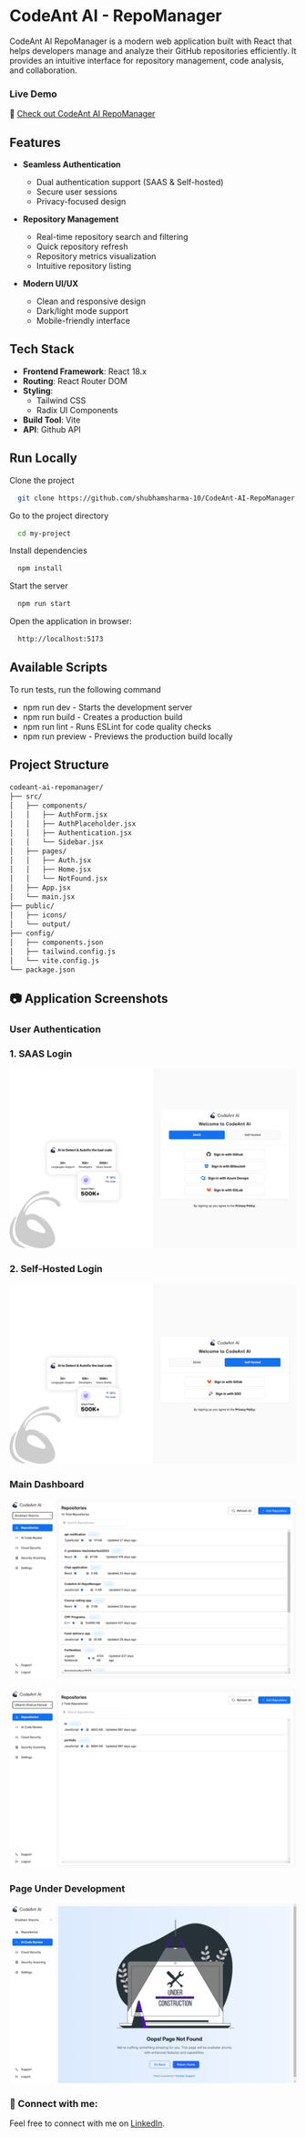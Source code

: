 
# CodeAnt AI - RepoManager

CodeAnt AI RepoManager is a modern web application built with React that helps developers manage and analyze their GitHub repositories efficiently. It provides an intuitive interface for repository management, code analysis, and collaboration.

### Live Demo
🚀 [Check out CodeAnt AI RepoManager](https://codeant-ai-repo-manager.vercel.app/login)

## Features



- **Seamless Authentication**
  - Dual authentication support (SAAS & Self-hosted)
  - Secure user sessions
  - Privacy-focused design

- **Repository Management**
  - Real-time repository search and filtering
  - Quick repository refresh
  - Repository metrics visualization
  - Intuitive repository listing

- **Modern UI/UX**
  - Clean and responsive design
  - Dark/light mode support
  - Mobile-friendly interface
## Tech Stack

- **Frontend Framework**: React 18.x
- **Routing**: React Router DOM
- **Styling**: 
  - Tailwind CSS
  - Radix UI Components
- **Build Tool**: Vite
- **API**: Github API


## Run Locally

Clone the project

```bash
  git clone https://github.com/shubhamsharma-10/CodeAnt-AI-RepoManager.git
```

Go to the project directory

```bash
  cd my-project
```

Install dependencies

```bash
  npm install
```

Start the server

```bash
  npm run start
```

Open the application in browser:

```bash
  http://localhost:5173
```


## Available Scripts

To run tests, run the following command

- npm run dev - Starts the development server
- npm run build - Creates a production build
- npm run lint - Runs ESLint for code quality checks
- npm run preview - Previews the production build locally


## Project Structure

```
codeant-ai-repomanager/
├── src/
│   ├── components/
│   │   ├── AuthForm.jsx
│   │   ├── AuthPlaceholder.jsx
│   │   ├── Authentication.jsx
│   │   └── Sidebar.jsx
│   ├── pages/
│   │   ├── Auth.jsx
│   │   ├── Home.jsx
│   │   └── NotFound.jsx
│   ├── App.jsx
│   └── main.jsx
├── public/
│   ├── icons/
│   └── output/
├── config/
│   ├── components.json
│   ├── tailwind.config.js
│   └── vite.config.js
└── package.json
```
## 📷 Application Screenshots

### User Authentication
###  1. SAAS Login
![Login Interface](public/output/Login-SAAS.png)

### 2. Self-Hosted Login
![Login Interface](public/output/Login-SelfHosted.png)

### Main Dashboard
![Main Dashboard View](public/output/Repo-ShubhamSharma.png)

![Main Dashboard View](public/output/Repo-Utkarsh.png)

### Page Under Development
![Theme Settings](public/output/PageUnderDevelopment.png)

### 🤝 Connect with me:

Feel free to connect with me on [LinkedIn](https://www.linkedin.com/in/shubhamsharma1004/).
